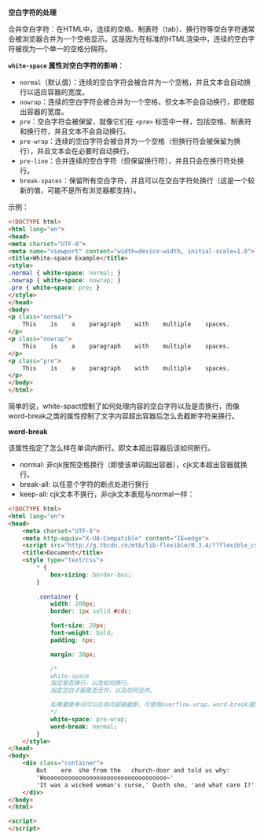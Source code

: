 **空白字符的处理**

合并空白字符：在HTML中，连续的空格、制表符（tab）、换行符等空白字符通常会被浏览器合并为一个空格显示。这是因为在标准的HTML渲染中，连续的空白字符被视为一个单一的空格分隔符。

**`white-space` 属性对空白字符的影响**：

- `normal`（默认值）：连续的空白字符会被合并为一个空格，并且文本会自动换行以适应容器的宽度。
- `nowrap`：连续的空白字符会被合并为一个空格，但文本不会自动换行，即使超出容器的宽度。
- `pre`：空白字符会被保留，就像它们在 `<pre>` 标签中一样，包括空格、制表符和换行符，并且文本不会自动换行。
- `pre-wrap`：连续的空白字符会被合并为一个空格（但换行符会被保留为换行），并且文本会在必要时自动换行。
- `pre-line`：合并连续的空白字符（但保留换行符），并且只会在换行符处换行。
- `break-spaces`：保留所有空白字符，并且可以在空白字符处换行（这是一个较新的值，可能不是所有浏览器都支持）。

示例：

```html
<!DOCTYPE html>
<html lang="en">
<head>
<meta charset="UTF-8">
<meta name="viewport" content="width=device-width, initial-scale=1.0">
<title>White-space Example</title>
<style>
.normal { white-space: normal; }
.nowrap { white-space: nowrap; }
.pre { white-space: pre; }
</style>
</head>
<body>
<p class="normal">
    This    is    a    paragraph    with    multiple    spaces.
</p>
<p class="nowrap">
    This    is    a    paragraph    with    multiple    spaces.
</p>
<p class="pre">
    This    is    a    paragraph    with    multiple    spaces.
</p>
</body>
</html>
```

简单的说，white-spact控制了如何处理内容的空白字符以及是否换行，而像word-break之类的属性控制了文字内容超出容器后怎么去截断字符来换行。



**word-break**

该属性指定了怎么样在单词内断行。即文本超出容器后该如何断行。

- normal: 非cjk按照空格换行（即使该单词超出容器），cjk文本超出容器就换行。
- break-all: 以任意个字符的断点处进行换行
- keep-all: cjk文本不换行，非cjk文本表现与normal一样：

```html
<!DOCTYPE html>
<html lang="en">
<head>
	<meta charset="UTF-8">
	<meta http-equiv="X-UA-Compatible" content="IE=edge">
	<script src="http://g.tbcdn.cn/mtb/lib-flexible/0.3.4/??flexible_css.js,flexible.js"></script>
	<title>Document</title>
	<style type="text/css">
		* {
			box-sizing: border-box;
		}
		
		.container {
			width: 200px;
			border: 1px solid #cdc;

			font-size: 20px;
			font-weight: bold;
			padding: 6px;

			margin: 30px;

			/* 
			white-space
			指定是否换行，以及如何换行。
			指定空白子服是否合并，以及如何合并。

			如果要使单词可以在其内部被截断，可使用overflow-wrap、word-break或hyphens。
			*/
			white-space: pre-wrap;
			word-break: normal;	
		}
	</style>
</head>
<body>
	<div class="container">
		But    ere 	she from the   church-door and told us why: 
		'Wooooooooooooooooooooooooooooooooooo~'
		'It was a wicked woman's curse,' Quoth she, 'and what care I?' She smiled, and smiled, and passed it off Ere from the door she stept—
	</div>
</body>
</html>

<script>
</script>
```

